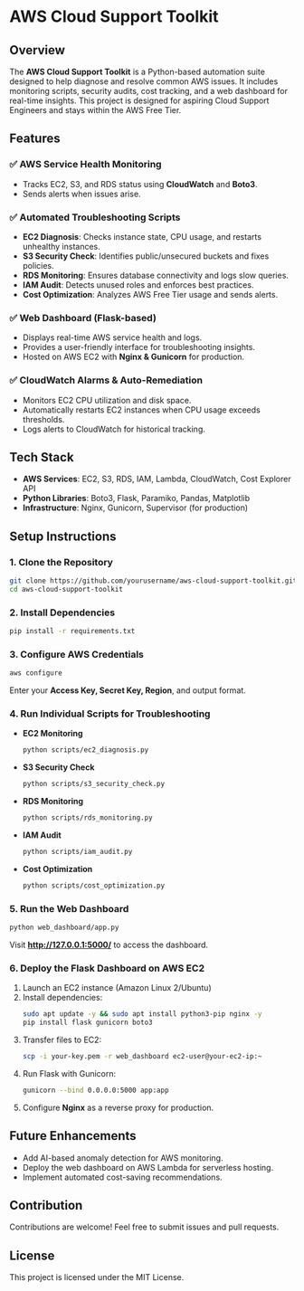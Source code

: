 # AWS Cloud Support Toolkit

## Overview
The **AWS Cloud Support Toolkit** is a Python-based automation suite designed to help diagnose and resolve common AWS issues. It includes monitoring scripts, security audits, cost tracking, and a web dashboard for real-time insights. This project is designed for aspiring Cloud Support Engineers and stays within the AWS Free Tier.

## Features
### ✅ AWS Service Health Monitoring
- Tracks EC2, S3, and RDS status using **CloudWatch** and **Boto3**.
- Sends alerts when issues arise.

### ✅ Automated Troubleshooting Scripts
- **EC2 Diagnosis**: Checks instance state, CPU usage, and restarts unhealthy instances.
- **S3 Security Check**: Identifies public/unsecured buckets and fixes policies.
- **RDS Monitoring**: Ensures database connectivity and logs slow queries.
- **IAM Audit**: Detects unused roles and enforces best practices.
- **Cost Optimization**: Analyzes AWS Free Tier usage and sends alerts.

### ✅ Web Dashboard (Flask-based)
- Displays real-time AWS service health and logs.
- Provides a user-friendly interface for troubleshooting insights.
- Hosted on AWS EC2 with **Nginx & Gunicorn** for production.

### ✅ CloudWatch Alarms & Auto-Remediation
- Monitors EC2 CPU utilization and disk space.
- Automatically restarts EC2 instances when CPU usage exceeds thresholds.
- Logs alerts to CloudWatch for historical tracking.

## Tech Stack
- **AWS Services**: EC2, S3, RDS, IAM, Lambda, CloudWatch, Cost Explorer API
- **Python Libraries**: Boto3, Flask, Paramiko, Pandas, Matplotlib
- **Infrastructure**: Nginx, Gunicorn, Supervisor (for production)

## Setup Instructions
### **1. Clone the Repository**
```bash
git clone https://github.com/yourusername/aws-cloud-support-toolkit.git
cd aws-cloud-support-toolkit
```

### **2. Install Dependencies**
```bash
pip install -r requirements.txt
```

### **3. Configure AWS Credentials**
```bash
aws configure
```
Enter your **Access Key, Secret Key, Region**, and output format.

### **4. Run Individual Scripts for Troubleshooting**
- **EC2 Monitoring**
  ```bash
  python scripts/ec2_diagnosis.py
  ```
- **S3 Security Check**
  ```bash
  python scripts/s3_security_check.py
  ```
- **RDS Monitoring**
  ```bash
  python scripts/rds_monitoring.py
  ```
- **IAM Audit**
  ```bash
  python scripts/iam_audit.py
  ```
- **Cost Optimization**
  ```bash
  python scripts/cost_optimization.py
  ```

### **5. Run the Web Dashboard**
```bash
python web_dashboard/app.py
```
Visit **http://127.0.0.1:5000/** to access the dashboard.

### **6. Deploy the Flask Dashboard on AWS EC2**
1. Launch an EC2 instance (Amazon Linux 2/Ubuntu)
2. Install dependencies:
   ```bash
   sudo apt update -y && sudo apt install python3-pip nginx -y
   pip install flask gunicorn boto3
   ```
3. Transfer files to EC2:
   ```bash
   scp -i your-key.pem -r web_dashboard ec2-user@your-ec2-ip:~
   ```
4. Run Flask with Gunicorn:
   ```bash
   gunicorn --bind 0.0.0.0:5000 app:app
   ```
5. Configure **Nginx** as a reverse proxy for production.

## Future Enhancements
- Add AI-based anomaly detection for AWS monitoring.
- Deploy the web dashboard on AWS Lambda for serverless hosting.
- Implement automated cost-saving recommendations.

## Contribution
Contributions are welcome! Feel free to submit issues and pull requests.

## License
This project is licensed under the MIT License.

